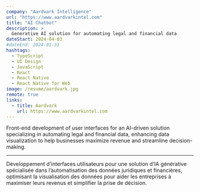 ```yaml
---
company: "Aardvark Intelligence"
url: "https://www.aardvarkintel.com"
title: "AI Chatbot"
description: >
  Generative AI solution for automating legal and financial data
dateStart: 2024-04-03
#dateEnd: 2024-01-31
hashtags:
  - TypeScript
  - UI Design
  - JavaScript
  - React
  - React Native
  - React Native for Web
image: /resume/aardvark.jpg
remote: true
links:
  - title: Aardvark
    url: https://www.aardvarkintel.com
---
```


Front-end development of user interfaces for an AI-driven solution specializing
in automating legal and financial data, enhancing data visualization to help
businesses maximize revenue and streamline decision-making.

---

Développement d’interfaces utilisateurs pour une solution d’IA générative
spécialisée dans l’automatisation des données juridiques et financières,
optimisant la visualisation des données pour aider les entreprises à maximiser
leurs revenus et simplifier la prise de décision.
